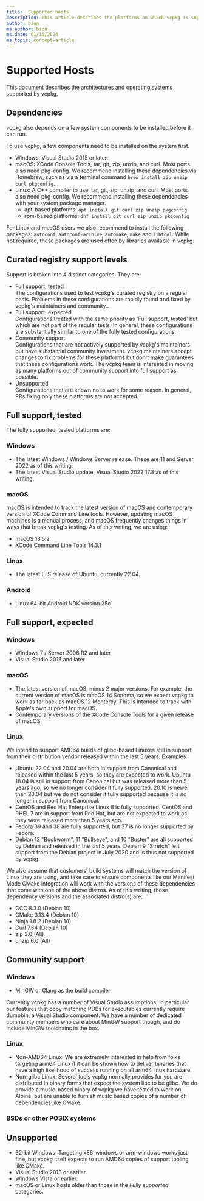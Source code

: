 ```yaml
---
title:  Supported hosts
description: This article describes the platforms on which vcpkg is supported.
author: bion
ms.author: bion
ms.date: 01/16/2024
ms.topic: concept-article
---
```


# Supported Hosts

This document describes the architectures and operating systems supported by vcpkg.

## Dependencies

vcpkg also depends on a few system components to be installed before it can run.

To use vcpkg, a few components need to be installed on the system first.

* Windows: Visual Studio 2015 or later.
* macOS: XCode Console Tools, tar, git, zip, unzip, and curl. Most ports also need pkg-config.
We recommend installing these dependencies via Homebrew, such as via a terminal command
`brew install zip unzip curl pkgconfig`.
* Linux: A C++ compiler to use, tar, git, zip, unzip, and curl. Most ports also need pkg-config.
We recommend installing these dependencies with your system package manager.
  * apt-based platforms: `apt install git curl zip unzip pkgconfig`
  * rpm-based platforms: `dnf install git curl zip unzip pkgconfig`

For Linux and macOS users we also recommend to install the following packages: `autoconf`, `autoconf-archive`, `automake`, `make` and `libtool`. While not required, these packages are used often by libraries available in vcpkg.

## Curated registry support levels

Support is broken into 4 distinct categories. They are:

* Full support, tested  
  The configurations used to test vcpkg's curated registry on a regular basis. Problems in these configurations
  are rapidly found and fixed by vcpkg's maintainers and community..
* Full support, expected  
  Configurations treated with the same priority as 'Full support, tested' but which are not part of the regular tests.
  In general, these configurations are substantially similar to one of the fully tested configurations.
* Community support  
  Configurations that are not actively supported by vcpkg's maintainers but have substantial community investment.
  vcpkg maintainers accept changes to fix problems for these platforms but don't make guarantees that these 
  configurations work. The vcpkg team is interested in moving as many platforms out of community support
  into full support as possible.
* Unsupported  
  Configurations that are known no to work for some reason. In general, PRs fixing only these platforms
  are not accepted.

## Full support, tested

The fully supported, tested platforms are:

### Windows

* The latest Windows / Windows Server release. These are 11 and Server 2022 as of this writing.
* The latest Visual Studio update, Visual Studio 2022 17.8 as of this writing.

### macOS

macOS is intended to track the latest version of macOS and contemporary version of XCode Command Line tools. However,
updating macOS machines is a manual process, and macOS frequently changes things in ways that break vcpkg's testing. 
As of this writing, we are using:

* macOS 13.5.2
* XCode Command Line Tools 14.3.1

### Linux

* The latest LTS release of Ubuntu, currently 22.04.

### Android
* Linux 64-bit Android NDK version 25c

## Full support, expected

### Windows

* Windows 7 / Server 2008 R2 and later
* Visual Studio 2015 and later

### macOS

* The latest version of macOS, minus 2 major versions. For example, the current version of macOS is macOS 14 Sonoma,
so we expect vcpkg to work as far back as macOS 12 Monterey. This is intended to track with Apple's own support for
macOS.
* Contemporary versions of the XCode Console Tools for a given release of macOS

### Linux

We intend to support AMD64 builds of glibc-based Linuxes still in support from their distribution vendor released within
the last 5 years. Examples:

* Ubuntu 22.04 and 20.04 are both in support from Canonical and released within the last 5 years, so they
are expected to work. Ubuntu 18.04 is still in support from Canonical but was released more than 5 years ago, so
we no longer consider it fully supported. 20.10 is newer than 20.04 but we do not consider it fully supported because
it is no longer in support from Canonical.
* CentOS and Red Hat Enterprise Linux 8 is fully supported. CentOS and RHEL 7 are in support from Red Hat, but are
not expected to work as they were released more than 5 years ago.
* Fedora 39 and 38 are fully supported, but 37 is no longer supported by Fedora.
* Debian 12 "Bookworm", 11 "Bullseye", and 10 "Buster" are all supported by Debian and released in the last 5 years.
Debian 9 "Stretch" left support from the Debian project in July 2020 and is thus not supported by vcpkg.

We also assume that customers' build systems will match the version of Linux they are using, and take care to ensure
components like our Manifest Mode CMake integration will work with the versions of these dependencies that come with
one of the above distros. As of this writing, those dependency versions and the associated distro(s) are:

* GCC 8.3.0 (Debian 10)
* CMake 3.13.4 (Debian 10)
* Ninja 1.8.2 (Debian 10)
* Curl 7.64 (Debian 10)
* zip 3.0 (All)
* unzip 6.0 (All)

## Community support

### Windows

* MinGW or Clang as the build compiler.

Currently vcpkg has a number of Visual Studio assumptions; in particular our features that copy matching PDBs for
executables currently require dumpbin, a Visual Studio component. We have a number of dedicated community members who
care about MinGW support though, and do include MinGW toolchains in the box.

### Linux

* Non-AMD64 Linux. We are extremely interested in help from folks targeting arm64 Linux if it can be shown how
to deliver binaries that have a high likelihood of success running on all arm64 linux hardware.
* Non-glibc Linux. Several tools vcpkg normally provides for you are distributed in binary forms that expect the system
libc to be glibc. We do provide a muslc-based binary of vcpkg we have tested to work on Alpine, but are unable to
furnish muslc based copies of a number of dependencies like CMake.

### BSDs or other POSIX systems

## Unsupported

* 32-bit Windows. Targeting x86-windows or arm-windows works just fine, but vcpkg itself expects to run AMD64 copies
of support tooling like CMake.
* Visual Studio 2013 or earlier.
* Windows Vista or earlier.
* macOS or Linux hosts older than those in the *Fully supported* categories.
